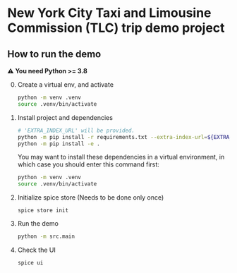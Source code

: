 # New York City Taxi and Limousine Commission (TLC) trip demo project

## How to run the demo

**⚠️ You need Python >= 3.8**

0. Create a virtual env, and activate
    ```bash
    python -m venv .venv
    source .venv/bin/activate
    ```
    
1. Install project and dependencies
    ```bash
    # 'EXTRA_INDEX_URL' will be provided.
    python -m pip install -r requirements.txt --extra-index-url=${EXTRA_INDEX_URL}
    python -m pip install -e .
    ```
    You may want to install these dependencies in a virtual environment, in which case you should enter this command first:
    ```bash
    python -m venv .venv
    source .venv/bin/activate
    ```

2. Initialize spice store (Needs to be done only once)
    ```
    spice store init
    ```

3. Run the demo
    ```bash
    python -m src.main
    ```

4. Check the UI
    ```bash
    spice ui
    ```
